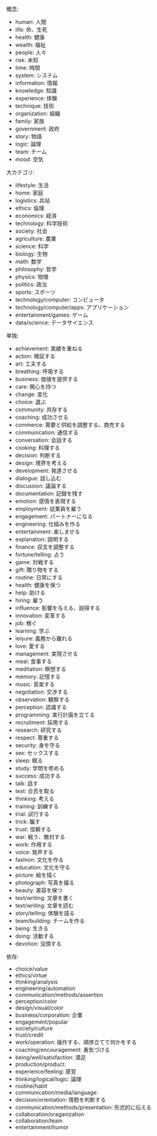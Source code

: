 概念:

- human: 人間
- life: 命、生死
- health: 健康
- wealth: 福祉
- people: 人々
- risk: 未知
- time: 時間
- system: システム
- information: 情報
- knowledge: 知識
- experience: 体験
- technique: 技術
- organization: 組織
- family: 家族
- government: 政府
- story: 物語
- logic: 論理
- team: チーム
- mood: 空気

大カテゴリ:

- lifestyle: 生活
- home: 家庭
- logistics: 兵站
- ethics: 倫理
- economics: 経済
- technology: 科学技術
- society: 社会
- agriculture: 農業
- science: 科学
- biology: 生物
- math: 数学
- philosophy: 哲学
- physics: 物理
- politics: 政治
- sports: スポーツ
- technology/computer: コンピュータ
- technology/computer/apps: アプリケーション
- entertainment/games: ゲーム
- data/science: データサイエンス

単独:

- achievement: 実績を重ねる
- action: 検証する
- art: 工夫する
- breathing: 呼吸する
- business: 価値を提供する
- care: 関心を持つ
- change: 変化
- choice: 選ぶ
- community: 共存する
- coaching: 成功させる
- commerce: 需要と供給を調整する、商売する
- communication: 通信する
- conversation: 会話する
- cooking: 料理する
- decision: 判断する
- design: 境界を考える
- development: 発達させる
- dialogue: 話し込む
- discussion: 議論する
- documentation: 記録を残す
- emotion: 感情を表現する
- employment: 従業員を雇う
- engagement: パートナーになる
- engineering: 仕組みを作る
- entertainment: 楽しませる
- explanation: 説明する
- finance: 収支を調整する
- fortune/telling: 占う
- game: 対戦する
- gift: 贈り物をする
- routine: 日常にする
- health: 健康を保つ
- help: 助ける
- hiring: 雇う
- influence: 影響を与える、説得する
- innovation: 変革する
- job: 稼ぐ
- learning: 学ぶ
- leisure: 義務から離れる
- love: 愛する
- management: 実現させる
- meal: 食事する
- meditation: 瞑想する
- memory: 記憶する
- music: 音楽する
- negotiation: 交渉する
- observation: 観察する
- perception: 認識する
- programming: 実行計画を立てる
- recruitment: 採用する
- research: 研究する
- respect: 尊重する
- security: 身を守る
- sex: セックスする
- sleep: 眠る
- study: 学問を修める
- success: 成功する
- talk: 話す
- test: 合否を取る
- thinking: 考える
- training: 訓練する
- trial: 試行する
- trick: 騙す
- trust: 信頼する
- war: 戦う、敵対する
- work: 作用する
- voice: 発声する
- fashion: 文化を作る
- education: 文化を守る
- picture: 絵を描く
- photograph: 写真を撮る
- beauty: 美容を保つ
- text/writing: 文章を書く
- text/writing: 文章を読む
- story/telling: 体験を語る
- team/building: チームを作る
- being: 生きる
- doing: 活動する
- devotion: 没頭する

依存:

- choice/value
- ethics/virtue
- thinking/analysis
- engineering/automation
- communication/methods/assertion
- perception/color
- design/visual/color
- business/corporation: 企業
- engagement/popular
- society/culture
- trust/credit
- work/operation: 操作する、順序立てて何かをする
- coaching/encouragement: 勇気づける
- being/well/satisfaction: 満足
- production/product:
- experience/feeling: 感覚
- thinking/logical/logic: 論理
- routine/habit
- communication/media/language:
- decision/orientation: 情勢を判断する
- communication/methods/presentation: 形式的に伝える
- collaboration/oraganization
- collaboration/team
- entertainment/humor
